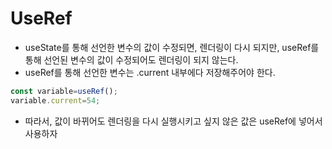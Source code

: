 # UseRef

- useState를 통해 선언한 변수의 값이 수정되면, 렌더링이 다시 되지만,  useRef를 통해 선언된 변수의 값이 수정되어도 렌더링이 되지 않는다. 
- useRef를 통해 선언한 변수는 .current 내부에다 저장해주어야 한다.

```javascript
const variable=useRef();
variable.current=54;
```

- 따라서, 값이 바뀌어도 렌더링을 다시 실행시키고 싶지 않은 값은 useRef에 넣어서 사용하자



